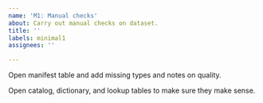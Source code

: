 ```yaml
---
name: 'M1: Manual checks'
about: Carry out manual checks on dataset.
title: ''
labels: minimal1
assignees: ''

---
```


Open manifest table and add missing types and notes on quality.

Open catalog, dictionary, and lookup tables to make sure they make sense.
